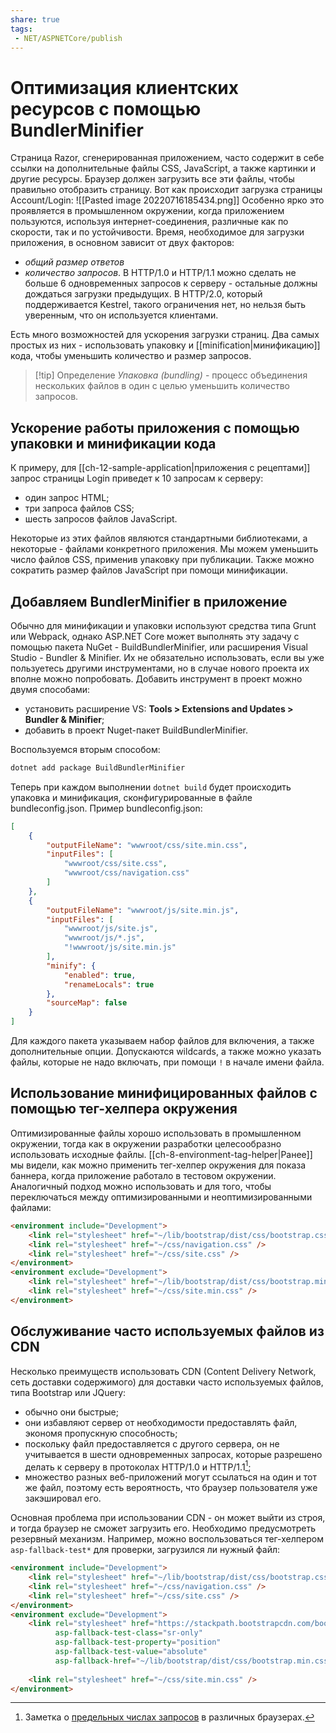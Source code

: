 ```yaml
---
share: true
tags:
 - NET/ASPNETCore/publish
---
```

# Оптимизация клиентских ресурсов с помощью BundlerMinifier
Страница Razor, сгенерированная приложением, часто содержит в себе ссылки на дополнительные файлы CSS, JavaScript, а также картинки и другие ресурсы. Браузер должен загрузить все эти файлы, чтобы правильно отобразить страницу.
Вот как происходит загрузка страницы Account/Login:
![[Pasted image 20220716185434.png]]
Особенно ярко это проявляется в промышленном окружении, когда приложением пользуются, используя интернет-соединения, различные как по скорости, так и по устойчивости.
Время, необходимое для загрузки приложения, в основном зависит от двух факторов:
- *общий размер ответов*
- *количество запросов*. В HTTP/1.0 и HTTP/1.1 можно сделать не больше 6 одновременных запросов к серверу - остальные должны дождаться загрузки предыдущих. В HTTP/2.0, который поддерживается Kestrel, такого ограничения нет, но нельзя быть уверенным, что он используется клиентами.

Есть много возможностей для ускорения загрузки страниц. Два самых простых из них - использовать упаковку и [[minification|минификацию]] кода, чтобы уменьшить количество и размер запросов.
> [!tip] Определение
> *Упаковка (bundling)* - процесс объединения нескольких файлов в один с целью уменьшить количество запросов.

## Ускорение работы приложения с помощью упаковки и минификации кода
К примеру, для [[ch-12-sample-application|приложения с рецептами]] запрос страницы Login приведет к 10 запросам к серверу:
- один запрос HTML;
- три запроса файлов CSS;
- шесть запросов файлов JavaScript.

Некоторые из этих файлов являются стандартными библиотеками, а некоторые - файлами конкретного приложения. Мы можем уменьшить число файлов CSS, применив упаковку при публикации. Также можно сократить размер файлов JavaScript при помощи минификации.
## Добавляем BundlerMinifier в приложение
Обычно для минификации и упаковки используют средства типа Grunt или Webpack, однако ASP.NET Core может выполнять эту задачу с помощью пакета NuGet - BuildBundlerMinifier, или расширения Visual Studio - Bundler & Minifier. Их не обязательно использовать, если вы уже пользуетесь другими инструментами, но в случае нового проекта их вполне можно попробовать.
Добавить инструмент в проект можно двумя способами:
- установить расширение VS: **Tools > Extensions and Updates > Bundler & Minifier**;
- добавить в проект Nuget-пакет BuildBundlerMinifier.

Воспользуемся вторым способом:
```bash
dotnet add package BuildBundlerMinifier
```
Теперь при каждом выполнении `dotnet build` будет происходить упаковка и минификация, сконфигурированные в файле bundleconfig.json.
Пример bundleconfig.json:
```json
[
	{
		"outputFileName": "wwwroot/css/site.min.css",
		"inputFiles": [
			"wwwroot/css/site.css",
			"wwwroot/css/navigation.css"
		]
	},
	{
		"outputFileName": "wwwroot/js/site.min.js",
		"inputFiles": [
			"wwwroot/js/site.js",
			"wwwroot/js/*.js",
			"!wwwroot/js/site.min.js"
		],
		"minify": {
			"enabled": true,
			"renameLocals": true
		},
		"sourceMap": false
	}
]
```
Для каждого пакета указываем набор файлов для включения, а также дополнительные опции. Допускаются wildcards, а также можно указать файлы, которые не надо включать, при помощи `!` в начале имени файла.
## Использование минифицированных файлов с помощью тег-хелпера окружения
Оптимизированные файлы хорошо использовать в промышленном окружении, тогда как в окружении разработки целесообразно использовать исходные файлы.
[[ch-8-environment-tag-helper|Ранее]] мы видели, как можно применить тег-хелпер окружения для показа баннера, когда приложение работало в тестовом окружении. Аналогичный подход можно использовать и для того, чтобы переключаться между оптимизированными и неоптимизированными файлами:
```html
<environment include="Development">
	<link rel="stylesheet" href="~/lib/bootstrap/dist/css/bootstrap.css" />
	<link rel="stylesheet" href="~/css/navigation.css" />
	<link rel="stylesheet" href="~/css/site.css" />
</environment>
<environment exclude="Development">
	<link rel="stylesheet" href="~/lib/bootstrap/dist/css/bootstrap.min.css" />
	<link rel="stylesheet" href="~/css/site.min.css" />
</environment>
```
## Обслуживание часто используемых файлов из CDN
Несколько преимуществ использовать CDN (Content Delivery Network, сеть доставки содержимого) для доставки часто используемых файлов, типа Bootstrap или JQuery:
- обычно они быстрые;
- они избавляют сервер от необходимости предоставлять файл, экономя пропускную способность;
- поскольку файл предоставляется с другого сервера, он не учитывается в шести одновременных запросах, которые разрешено делать к серверу в протоколах HTTP/1.0 и HTTP/1.1[^1];
- множество разных веб-приложений могут ссылаться на один и тот же файл, поэтому есть вероятность, что браузер пользователя уже закэшировал его.

Основная проблема при использовании CDN - он может выйти из строя, и тогда браузер не сможет загрузить его. Необходимо предусмотреть резервный механизм. Например, можно воспользоваться тег-хелпером `asp-fallback-test*` для проверки, загрузился ли нужный файл:
```html
<environment include="Development">
	<link rel="stylesheet" href="~/lib/bootstrap/dist/css/bootstrap.css" />
	<link rel="stylesheet" href="~/css/navigation.css" />
	<link rel="stylesheet" href="~/css/site.css" />
</environment>
<environment exclude="Development">
	<link rel="stylesheet" href="https://stackpath.bootstrapcdn.com/bootstrap/4.3.1/css/bootstrap.min.css"
		  asp-fallback-test-class="sr-only"
		  asp-fallback-test-property="position"
		  asp-fallback-test-value="absolute"
		  asp-fallback-href="~/lib/bootstrap/dist/css/bootstrap.min.css" />		  
	
	<link rel="stylesheet" href="~/css/site.min.css" />
</environment>
```

[^1]: Заметка о [предельных числах запросов](https://docs.pushtechnology.com/cloud/latest/manual/html/designguide/solution/support/connection_limitations.html) в различных браузерах.